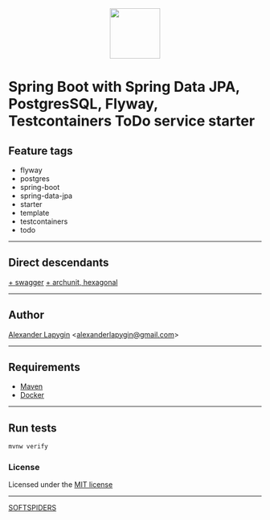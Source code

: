 <div align="center">
    <a href="https://github.com/softspiders/softspiders">
      <img src="https://avatars.githubusercontent.com/u/47006425?v=4"width="100" height="100"/>
    </a>
</div> 

# Spring Boot with Spring Data JPA, PostgresSQL, Flyway, Testcontainers ToDo service starter


## Feature tags

- flyway
- postgres
- spring-boot
- spring-data-jpa
- starter
- template
- testcontainers
- todo

---

## Direct descendants

[+ swagger](https://github.com/softspiders/springboot-postgres-testcontainers-restassured-selenium-restful-todo-app-starter/tree/springboot-psql-testcontainers-todo#readme)
[+ archunit, hexagonal](https://github.com/softspiders/springboot-postgres-testcontainers-restassured-selenium-restful-todo-app-starter/tree/springboot-psql-testcontainers-archunit-hexagonal-todo#readme)

---

## Author

[Alexander Lapygin](https://github.com/AlexanderLapygin) <<alexanderlapygin@gmail.com>>

---

## Requirements

- [Maven](https://maven.apache.org/)
- [Docker](https://docs.docker.com/get-docker/)

---

## Run tests

```sh
mvnw verify
```

### License

Licensed under the [MIT license](./LICENSE)

---

[SOFTSPIDERS](https://github.com/softspiders/softspiders)
